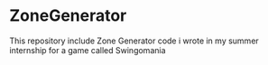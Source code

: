# ZoneGenerator
This repository include Zone Generator code i wrote in my summer internship for a game called Swingomania
